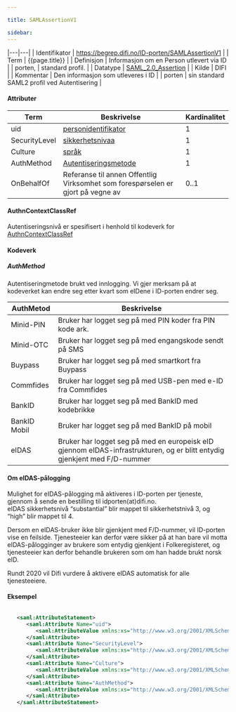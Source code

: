 ```yaml
---

title: SAMLAssertionV1  

sidebar:
---
```

|---|---|
| Identifikator | <https://begrep.difi.no/ID-porten/SAMLAssertionV1> |
| Term          | {{page.title}} |
| Definisjon    | Informasjon om en Person utlevert via ID |
| porten,       | standard profil. |
| Datatype      | [SAML\_2.0\_Assertion](http://en.wikipedia.org/wiki/SAML_2.0#SAML_2.0_Assertions) |
| Kilde         | DIFI |
| Kommentar     | Den informasjon som utleveres i ID |
| porten        | sin standard SAML2 profil ved Autentisering |

#### Attributer

| Term          | Beskrivelse                                                                     | Kardinalitet |
| --- | --- | --- |
| uid           | [personidentifikator]({{site.baseurl}}/docs/resources/begrep/sikkerDigitalPost/begrep/personidentifikator)                              | 1            |
| SecurityLevel | [sikkerhetsnivaa]({{site.baseurl}}/docs/resources/begrep/sikkerDigitalPost/begrep/sikkerhetsnivaa)                                      | 1            |
| Culture       | [språk]({{site.baseurl}}/docs/resources/begrep/felles/spraak)                                                         | 1            |
| AuthMethod    | [Autentiseringsmetode](#AuthMethod)                                             | 1            |
| OnBehalfOf    | Referanse til annen Offentlig Virksomhet som forespørselen er gjort på vegne av | 0..1         |

#### AuthnContextClassRef

Autentiseringsnivå er spesifisert i henhold til kodeverk for
[AuthnContextClassRef]({{site.baseurl}}/docs/resources/begrep/ID-porten/SAMLAuthnRequest)

#### Kodeverk

##### AuthMethod

Autentiseringmetode brukt ved innlogging. Vi gjer merksam på at
kodeverket kan endre seg etter kvart som eIDene i ID-porten endrer seg.

| AuthMetod    | Beskrivelse                                                                                                               |
| --- | --- |
| Minid-PIN    | Bruker har logget seg på med PIN koder fra PIN kode ark.                                                                  |
| Minid-OTC    | Bruker har logget seg på med engangskode sendt på SMS                                                                     |
| Buypass      | Bruker har logget seg på med smartkort fra Buypass                                                                        |
| Commfides    | Bruker har logget seg på med USB-pen med e-ID fra Commfides                                                               |
| BankID       | Bruker har logget seg på med BankID med kodebrikke                                                                        |
| BankID Mobil | Bruker har logget seg på med BankID på mobil                                                                              |
| eIDAS        | Bruker har logget seg på med en europeisk eID gjennom eIDAS-infrastrukturen, og er blitt entydig gjenkjent med F/D-nummer |

#### Om eIDAS-pålogging

Mulighet for eIDAS-pålogging må aktiveres i ID-porten per tjeneste,
gjennom å sende en bestilling til idporten(at)difi.no.  
eIDAS sikkerhetsnivå “substantial” blir mappet til sikkerhetstnivå 3, og
“high” blir mappet til 4.

Dersom en eIDAS-bruker ikke blir gjenkjent med F/D-nummer, vil ID-porten
vise en feilside. Tjenesteeier kan derfor være sikker på at han bare vil
motta eIDAS-pålogginger av brukere som entydig gjenkjent i
Folkeregisteret, og tjenesteeier kan derfor behandle brukeren som om han
hadde brukt norsk eID.

Rundt 2020 vil Difi vurdere å aktivere eIDAS automatisk for alle
tjenesteeiere.

#### Eksempel

```xml

   <saml:AttributeStatement>
      <saml:Attribute Name="uid">
         <saml:AttributeValue xmlns:xs="http://www.w3.org/2001/XMLSchema" xmlns:xsi="http://www.w3.org/2001/XMLSchema-instance" xsi:type="xs:string">03015561903</saml:AttributeValue>
      </saml:Attribute>
      <saml:Attribute Name="SecurityLevel">
         <saml:AttributeValue xmlns:xs="http://www.w3.org/2001/XMLSchema" xmlns:xsi="http://www.w3.org/2001/XMLSchema-instance" xsi:type="xs:string">3</saml:AttributeValue>
      </saml:Attribute>
      <saml:Attribute Name="Culture">
         <saml:AttributeValue xmlns:xs="http://www.w3.org/2001/XMLSchema" xmlns:xsi="http://www.w3.org/2001/XMLSchema-instance" xsi:type="xs:string">nb</saml:AttributeValue>
      </saml:Attribute>
      <saml:Attribute Name="AuthMethod">
         <saml:AttributeValue xmlns:xs="http://www.w3.org/2001/XMLSchema" xmlns:xsi="http://www.w3.org/2001/XMLSchema-instance" xsi:type="xs:string">Minid-PIN</saml:AttributeValue>
      </saml:Attribute>
   </saml:AttributeStatement>




```
